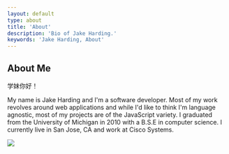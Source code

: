 ```yaml
---
layout: default
type: about
title: 'About'
description: 'Bio of Jake Harding.'
keywords: 'Jake Harding, About'
---
```


## About Me 

学妹你好！

My name is Jake Harding and I'm a software developer. Most of my work revolves around web applications and while I'd like to think I'm language agnostic, most of my projects are of the JavaScript variety. I graduated from the University of Michigan in 2010 with a B.S.E in computer science. I currently live in San Jose, CA and work at Cisco Systems. 

<img src='{{ site.IMG_PATH }}/about_me.png' class='action-shot' />
